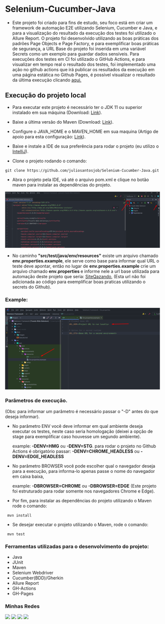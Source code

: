 # Selenium-Cucumber-Java

- Este projeto foi criado para fins de estudo, seu foco está em criar um framework de automação E2E utilizando Selenium,
Cucumber e Java, e para a visualização do resultado da execução dos testes foi utilizado o Allure Report. O projeto foi
desenvolvido utilizando as boas práticas dos padrões Page Objects e Page Factory, e para exemplificar boas práticas de
segurança, a URL Base do projeto foi inserida em uma variável Secrets como um exemplo para guardar dados sensíveis. Para
execuções dos testes em CI foi utilizado o GitHub Actions, e para visualizar em tempo real o resultado dos testes,
foi implementado uma ação no github actions que irá publicar os resultados da execução em uma página estática no
Github Pages, é possível visualizar o resultado da última execução clicando <a href="https://juliosantosjob.github.io/Selenium-Cucumber-Java">aqui.</a>

<p>

## Execução do projeto local

- Para executar este projeto é necessário ter o JDK 11 ou superior instalado em sua máquina
  (Download: <a href="https://www.oracle.com/br/java/technologies/javase/jdk11-archive-downloads.html">
  Link</a>).

<p>

- Baixe a última versão do Maven
  (Download: <a href="https://maven.apache.org/download.cgi">
  Link</a>).

<p>

- Configure o JAVA_HOME e o MAVEN_HOME em sua maquina
  (Artigo de apoio para esta configuração:
  <a href="https://medium.com/beelabacademy/configurando-vari%C3%A1veis-de-ambiente-java-home-e-maven-home-no-windows-e-unix-d9461f783c26">
  Link</a>).

<p>

- Baixe e instale a IDE de sua preferência para rodar o projeto (eu utilizo o
  <a href="https://www.jetbrains.com/idea/download/#section=windows">
  IntelliJ</a>).

<p>

- Clone o projeto rodando o comando:

````
git clone https://github.com/juliosantosjob/Selenium-Cucumber-Java.git
````

<p>

- Abra o projeto pela IDE, vá até o arquivo pom.xml e clique no botão maven para instalar as dependências do projeto.

<p>

<img src="docs/images/Screenshot_1.png" heigth="850" width="1200">

<p>

- No caminho <strong>"src/test/java/env/resources"</strong> existe um arquivo chamado <strong>
  env.properties.example</strong>, ele serve como base para informar qual URL o teste deve apontar, então
  no lugar de <strong>env.properties.example</strong> crie um arquivo chamado <strong>env.properties
  </strong> e informe nele a url base utilizada para automação deste projeto que seria:
  <a href="http://automationpratice.com.br">
  SiteQazando</a>,
  (Esta url não foi adicionada ao código para exemplificar boas praticas utilizando o secrets do Github).

<p>

### Example:

![alt text](docs/images/Screenshot_2.png)

<p>

### Parâmetros de execução.

(Obs: para informar um parâmetro é necessário passar o "-D" antes do que deseja informar).

<p>

- No parâmetro ENV você deve informar em qual ambiente deseja executar os testes, neste caso seria homologação
  (deixei a opção de stage para exemplificar caso houvesse um segundo ambiente).<p>
  example:<strong> -DENV=HMG</strong> ou <strong> -DENV=STG</strong>.
  para rodar o projeto no Github Actions é obrigatório passar: <strong>-DENV=CHROME_HEADLESS</strong> ou <strong>
  -DENV=EDGE_HEADLESS</strong>

<p>

- No parâmetro BROWSER você pode escolher qual o navegador deseja para a execução, para informa-lo apenas passe o nome
  do navegador em caixa baixa,
  <p>example: <strong>-DBROWSER=CHROME</strong> ou <strong>-DBROWSER=EDGE</strong>
  (Este projeto foi estruturado para rodar somente nos navegadores Chrome e Edge).

<p>

- Por fim, para instalar as dependências do projeto utilizando o Maven rode o comando:

````
 mvn install
````

- Se desejar executar o projeto utilizando o Maven, rode o comando:

````
 mvn test
````

<p>
   
### Ferramentas utilizadas para o desenvolvimento do projeto:
- Java
- JUnit
- Maven
- Selenium Webdriver
- Cucumber(BDD)/Gherkin
- Allure Report
- GH-Actions
- GH-Pages
   
 ### Minhas Redes
   [<img src="https://img.shields.io/badge/linkedin-%230077B5.svg?&style=for-the-badge&logo=linkedin&logoColor=white" />](https://www.linkedin.com/in/julio-santos-43428019b)
   [<img src = "https://img.shields.io/badge/instagram-%23E4405F.svg?&style=for-the-badge&logo=instagram&logoColor=white">](https://www.instagram.com/juli0sts/)
   [<img src = "https://img.shields.io/badge/facebook-%231877F2.svg?&style=for-the-badge&logo=facebook&logoColor=white">](https://www.facebook.com/profile.php?id=100003793058455)
   <a href="mailto:julio958214@gmail.com"><img src="https://img.shields.io/badge/-Gmail-%23333?style=for-the-badge&logo=gmail&logoColor=white" target="_blank">
   </a>
